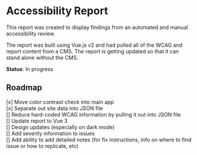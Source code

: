 # Accessibility Report

This report was created to display findings from an automated and manual accessibility review. 

The report was built using Vue.js v2 and had pulled all of the WCAG and report content from a CMS. The report is getting updated so that it can stand alone without the CMS.

**Status**: In progress


## Roadmap

[x] Move color contrast check into main app  
[x] Separate out site data into JSON file  
[] Reduce hard-coded WCAG information by pulling it out into JSON file  
[] Update report to Vue 3  
[] Design updates (especially on dark mode)  
[] Add severity information to issues  
[] Add ability to add detailed notes (for fix instructions, info on where to find issue or how to replicate, etc)